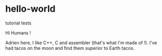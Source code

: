 # hello-world
tutorial tests 

Hi Humans !

Adrien here, I like C++, C and assembler (that's what I'm made of !).
I've had tacos on the moon and find them superior to Earth tacos.
